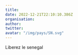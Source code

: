 ```yaml
---
title: 
date: 2022-12-21T22:10:10.386Z
organisation: 
author: 
twitter: 
avatar: "/img/pays/SN.svg"
---
```


Liberez le senegal